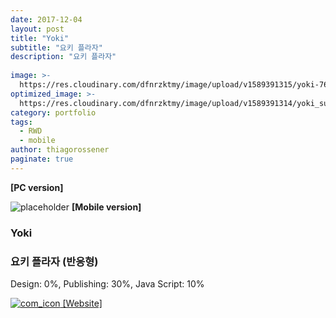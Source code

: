 ```yaml
---
date: 2017-12-04
layout: post
title: "Yoki"
subtitle: "요키 플라자"
description: "요키 플라자"
  
image: >-
  https://res.cloudinary.com/dfnrzktmy/image/upload/v1589391315/yoki-768x1640_gwyrdu.png
optimized_image: >-
  https://res.cloudinary.com/dfnrzktmy/image/upload/v1589391314/yoki_sum-400x260_bpwgzl.png
category: portfolio
tags: 
  - RWD
  - mobile
author: thiagorossener
paginate: true
---
```

<strong>[PC version]</strong>

![placeholder](https://res.cloudinary.com/dfnrzktmy/image/upload/v1589391312/yoki_rwd-400x866_ytrkzh.png "Yoki Mobile image")
<strong>[Mobile version]</strong>

### Yoki

### 요키 플라자 (반응형)

Design: 0%, Publishing: 30%, Java Script: 10%

<a href="https://www.yoki.jp/" target="_blank">
<img src="https://res.cloudinary.com/dfnrzktmy/image/upload/v1586177444/com_icon-150x129_r9kppl.png" alt="com_icon" class="site_icon">
[Website]
</a>